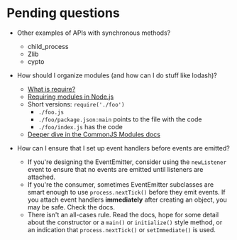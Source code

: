# Pending questions

- Other examples of APIs with synchronous methods?

  - child_process
  - Zlib
  - cypto

- How should I organize modules (and how can I do stuff like lodash)?

  - [What is require?](https://nodejs.org/en/knowledge/getting-started/what-is-require/)
  - [Requiring modules in Node.js](https://www.freecodecamp.org/news/requiring-modules-in-node-js-everything-you-need-to-know-e7fbd119be8/)
  - Short versions: `require('./foo')`
    - `./foo.js`
    - `./foo/package.json:main` points to the file with the code
    - `./foo/index.js` has the code
  - [Deeper dive in the CommonJS Modules docs](https://nodejs.org/api/modules.html)

- How can I ensure that I set up event handlers before events are emitted?
  - If you're designing the EventEmitter, consider using the `newListener` event to ensure that no events are emitted until listeners are attached.
  - If you're the consumer, sometimes EventEmitter subclasses are smart enough to use `process.nextTick()` before they emit events. If you attach event handlers **immediately** after creating an object, you may be safe. Check the docs.
  - There isn't an all-cases rule. Read the docs, hope for some detail about the constructor or a `main()` or `initialize()` style method, or an indication that `process.nextTick()` or `setImmediate()` is used.
